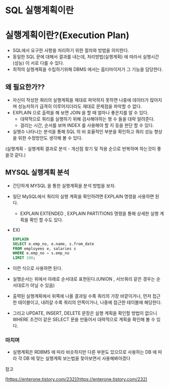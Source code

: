 # SQL 실행계획이란

# 실행계획이란?(Execution Plan)

- SQL에서 요구한 사항을 처리하기 위한 절차와 방법을 의미한다.
- 동일한 SQL 문에 대해서 결과를 내는데, 처리방법(실행계획) 에 따라서 실행시간(성능) 이 서로 다를 수 있다.
- 최적의 실행계획을 수립하기위해 DBMS 에서는 옵티마이저가 그 기능을 담당한다.

## 왜 필요한가??

- 자신이 작성한 쿼리의 실행계획을 재대로 파악하지 못하면 나중에 데이터가 많아지며 성능저하가 급격히 이루어지더라도 재대로 문제점을 파악할 수 없다.
- EXPLAIN 으로 출력을 해 보면 JOIN 을 할 때 얼마나 좋은지를 알 수 있다.
    - 대략적으로 쿼리를 실행하기 위해 검사해야하는 행 수 들을 대략 알려준다.
    - 걸리는 시간, 순서를 보며 INDEX 를 사용해야 할 지 등을 판단 할 수 있다.
- 실행수 나타나는 분석을 통해 SQL 의 비 효율적인 부분을 확인하고 쿼리 성능 향상을 위한 수정방안도 생각해 볼 수 있다.

(실행계획 - 실행계획 결과로 분석 - 개선점 찾기 및 적용 순으로 반복하며 하는것이 좋을것 같다.)

## MYSQL 실행계획 분석

- 간단하게 MYSQL 을 통한 실행계획을 분석 방법을 보자.
- 일단 MySQL에서 쿼리의 실행 계획을 확인하려면 EXPLAIN 명령을 사용하면 된다.
    - EXPLAIN EXTENDED , EXPLAIN PARTITIONS 명령을 통해 상세한 실행 계획을 확인 할 수도 있다.
- EX)

    ```sql
    EXPLAIN
    SELECT e.emp_no, e.name, s.from_date
    FROM employees e, salaries s
    WHERE e.emp_no = s.emp_no
    LIMIT 100;
    ```

- 이런 식으로 사용하면 된다.
- 실행순서는 위에서 아래로 순서대로 표현된다.(UNION , 서브쿼리 같은 경우는 순서대로가 아닐 수 있음)
- 출력된 실행계획에서 위쪽에 나올 결과일 수록 쿼리의 가장 바깥이거나, 먼저 접근한 테이블이고, 내려갈 수록 쿼리의 안쪽이거나, 나중에 접근한 테이블에 해당한다.
- 그리고 UPDATE, INSERT, DELETE 문장은 실행 계획을 확인할 방법이 없으니 WHERE 조건이 같은 SELECT 문을 만들어서 대략적으로 계획을 확인해 볼 수 있다.

### 마치며

- 실행계획은 RDBMS 에 따라 비슷하지만 다른 부분도 있으므로 사용하는 DB 에 따라 각 DB 에 맞는 실행계획 보는법을 찾아보면서 사용해봐야겠다

참고

[https://enterone.tistory.com/232](https://enterone.tistory.com/232)